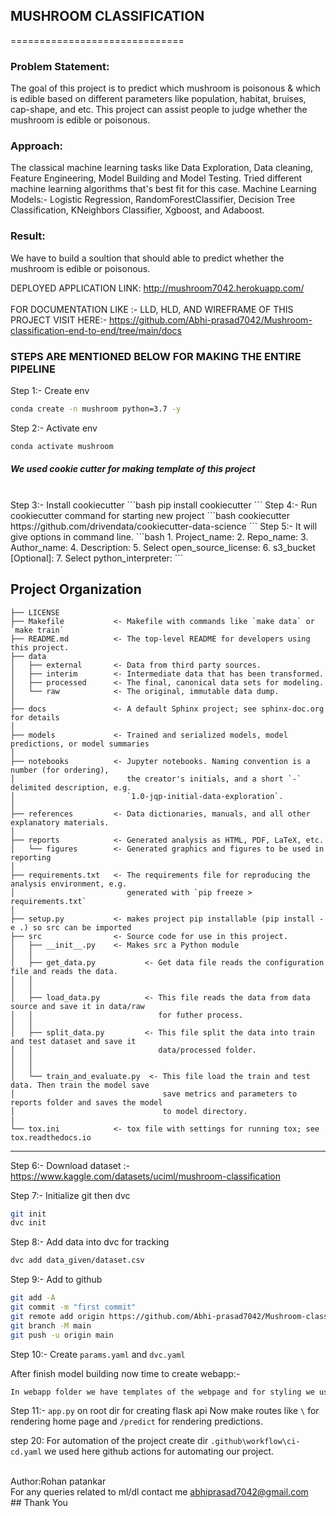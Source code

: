 ## MUSHROOM CLASSIFICATION
==============================

### Problem Statement: <br>
The goal of this project is to predict which mushroom is poisonous & which is edible based on different parameters like population, habitat, bruises, cap-shape, and etc. This project can assist people to judge whether the mushroom is edible or poisonous.

### Approach: <br>
The classical machine learning tasks like Data Exploration, Data cleaning, Feature Engineering, Model Building and Model Testing. Tried different machine learning algorithms that's best fit for this case. Machine Learning Models:- Logistic Regression, RandomForestClassifier, Decision Tree Classification, KNeighbors Classifier, Xgboost, and Adaboost.

### Result: <br>
We have to build a soultion that should able to predict whether the mushroom is edible or poisonous.

DEPLOYED APPLICATION LINK: http://mushroom7042.herokuapp.com/ <br>
<br>
FOR DOCUMENTATION LIKE :- LLD, HLD, AND WIREFRAME OF THIS PROJECT VISIT HERE:- https://github.com/Abhi-prasad7042/Mushroom-classification-end-to-end/tree/main/docs
<br>

### STEPS ARE MENTIONED BELOW FOR MAKING THE ENTIRE PIPELINE

Step 1:- Create env
```bash
conda create -n mushroom python=3.7 -y
```
Step 2:- Activate env
```bash
conda activate mushroom
```
##### We used cookie cutter for making template of this project
<br>
Step 3:- Install cookiecutter
```bash
pip install cookiecutter
```
Step 4:- Run cookiecutter command for starting new project
```bash
cookiecutter https://github.com/drivendata/cookiecutter-data-science
```
Step 5:- It will give options in command line.
```bash
1. Project_name:
2. Repo_name:
3. Author_name:
4. Description:
5. Select open_source_license:
6. s3_bucket [Optional]:
7. Select python_interpreter:
```

Project Organization
------------

    ├── LICENSE
    ├── Makefile           <- Makefile with commands like `make data` or `make train`
    ├── README.md          <- The top-level README for developers using this project.
    ├── data
    │   ├── external       <- Data from third party sources.
    │   ├── interim        <- Intermediate data that has been transformed.
    │   ├── processed      <- The final, canonical data sets for modeling.
    │   └── raw            <- The original, immutable data dump.
    │
    ├── docs               <- A default Sphinx project; see sphinx-doc.org for details
    │
    ├── models             <- Trained and serialized models, model predictions, or model summaries
    │
    ├── notebooks          <- Jupyter notebooks. Naming convention is a number (for ordering),
    │                         the creator's initials, and a short `-` delimited description, e.g.
    │                         `1.0-jqp-initial-data-exploration`.
    │
    ├── references         <- Data dictionaries, manuals, and all other explanatory materials.
    │
    ├── reports            <- Generated analysis as HTML, PDF, LaTeX, etc.
    │   └── figures        <- Generated graphics and figures to be used in reporting
    │
    ├── requirements.txt   <- The requirements file for reproducing the analysis environment, e.g.
    │                         generated with `pip freeze > requirements.txt`
    │
    ├── setup.py           <- makes project pip installable (pip install -e .) so src can be imported
    ├── src                <- Source code for use in this project.
    │   ├── __init__.py    <- Makes src a Python module
    │   │
    │   ├── get_data.py           <- Get data file reads the configuration file and reads the data.
    │   │   
    │   │
    │   ├── load_data.py          <- This file reads the data from data source and save it in data/raw 
    │   │                            for futher process.
    │   │
    │   ├── split_data.py         <- This file split the data into train and test dataset and save it 
    │   │                            data/processed folder.
    │   │   
    │   │
    │   └── train_and_evaluate.py  <- This file load the train and test data. Then train the model save
    │                                 save metrics and parameters to reports folder and saves the model
    │                                 to model directory.
    |                                 
    └── tox.ini            <- tox file with settings for running tox; see tox.readthedocs.io


--------


Step 6:- Download dataset :- https://www.kaggle.com/datasets/uciml/mushroom-classification

Step 7:- Initialize git then dvc
```bash
git init
dvc init
``` 
Step 8:- Add data into dvc for tracking
```bash
dvc add data_given/dataset.csv
```
Step 9:- Add to github
```bash
git add -A
git commit -m "first commit"
git remote add origin https://github.com/Abhi-prasad7042/Mushroom-classification-end-to-end.git
git branch -M main
git push -u origin main
```

Step 10:- Create ```params.yaml``` and ```dvc.yaml```

After finish model building now time to create webapp:- <br>
```bash
In webapp folder we have templates of the webpage and for styling we used bootstrap here.
```
Step 11:- 
```app.py``` on root dir for creating flask api
Now make routes like `\` for rendering home page and `/predict` for rendering predictions.

step 20:
For automation of the project create dir `.github\workflow\ci-cd.yaml` we used here github actions for automating our project.

<br>
Author:Rohan patankar
<br>
For any queries related to ml/dl contact me <a href="mailto:abhiprasad7042@gmail.com?subject = Feedback&body = Message">abhiprasad7042@gmail.com</a>
<br>
## Thank You